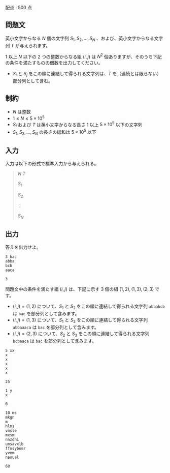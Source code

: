 配点 : $500$ 点

## 問題文

英小文字からなる $N$ 個の文字列 $S_1, S_2, \ldots, S_N$ 、および、英小文字からなる文字列 $T$ が与えられます。

$1$ 以上 $N$ 以下の $2$ つの整数からなる組 $(i, j)$ は $N^2$ 個ありますが、そのうち下記の条件を満たすものの個数を出力してください。

- $S_i$ と $S_j$ をこの順に連結して得られる文字列は、$T$ を（連続とは限らない）部分列として含む。

## 制約

- $N$ は整数
- $1 \leq N \leq 5 \times 10^5$
- $S_i$ および $T$ は英小文字からなる長さ $1$ 以上 $5 \times 10^5$ 以下の文字列
- $S_1, S_2, \ldots, S_N$ の長さの総和は $5 \times 10^5$ 以下

## 入力

入力は以下の形式で標準入力から与えられる。

> $N$ $T$
> 
> $S_1$
> 
> $S_2$
> 
> $\vdots$
> 
> $S_N$

## 出力

答えを出力せよ。

```input1
3 bac
abba
bcb
aaca
```

```output1
3
```

問題文中の条件を満たす組 $(i, j)$ は、下記に示す $3$ 個の組 $(1, 2), (1, 3), (2, 3)$ です。

- $(i, j) = (1, 2)$ について、$S_1$ と $S_2$ をこの順に連結して得られる文字列 `abbabcb` は `bac` を部分列として含みます。
- $(i, j) = (1, 3)$ について、$S_1$ と $S_3$ をこの順に連結して得られる文字列 `abbaaaca` は `bac` を部分列として含みます。
- $(i, j) = (2, 3)$ について、$S_2$ と $S_3$ をこの順に連結して得られる文字列 `bcbaaca` は `bac` を部分列として含みます。

```input2
5 xx
x
x
x
x
x
```

```output2
25
```

```input3
1 y
x
```

```output3
0
```

```input4
10 ms
mkgn
m
hlms
vmsle
mxsm
nnzdhi
umsavxlb
ffnsybomr
yvmm
naouel
```

```output4
68
```